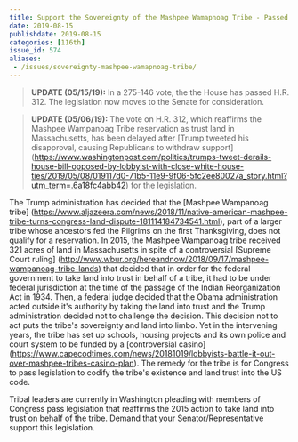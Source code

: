 ```yaml
---
title: Support the Sovereignty of the Mashpee Wamapnoag Tribe - Passed House
date: 2019-08-15
publishdate: 2019-08-15
categories: [116th]
issue_id: 574
aliases:
 - /issues/sovereignty-mashpee-wamapnoag-tribe/
---
```

>**UPDATE (05/15/19):** In a 275-146 vote, the the House has passed H.R. 312. The legislation now moves to the Senate for consideration.

>**UPDATE (05/06/19):** The vote on H.R. 312, which reaffirms the Mashpee Wampanoag Tribe reservation as trust land in Massachusetts, has been delayed after [Trump tweeted his disapproval, causing Republicans to withdraw support] (https://www.washingtonpost.com/politics/trumps-tweet-derails-house-bill-opposed-by-lobbyist-with-close-white-house-ties/2019/05/08/019117d0-71b5-11e9-9f06-5fc2ee80027a_story.html?utm_term=.6a18fc4abb42) for the legislation.

The Trump administration has decided that the [Mashpee Wampanoag tribe] (https://www.aljazeera.com/news/2018/11/native-american-mashpee-tribe-turns-congress-land-dispute-181114184734541.html), part of a larger tribe whose ancestors fed the Pilgrims on the first Thanksgiving, does not qualify for a reservation. In 2015, the Mashpee Wampanoag tribe received 321 acres of land in Massachusetts in spite of a controversial [Supreme Court ruling] (http://www.wbur.org/hereandnow/2018/09/17/mashpee-wampanoag-tribe-lands) that decided that in order for the federal government to take land into trust in behalf of a tribe, it had to be under federal jurisdiction at the time of the passage of the Indian Reorganization Act in 1934. Then, a federal judge decided that the Obama administration acted outside it's authority by taking the land into trust and the Trump administration decided not to challenge the decision. This decision not to act puts the tribe's sovereignty and land into limbo. Yet in the intervening years, the tribe has set up schools, housing projects and its own police and court system to be funded by a [controversial casino] (https://www.capecodtimes.com/news/20181019/lobbyists-battle-it-out-over-mashpee-tribes-casino-plan). The remedy for the tribe is for Congress to pass legislation to codify the tribe's existence and land trust into the US code.  

Tribal leaders are currently in Washington pleading with members of Congress pass legislation that reaffirms the 2015 action to take land into trust on behalf of the tribe. Demand that your Senator/Representative support this legislation.